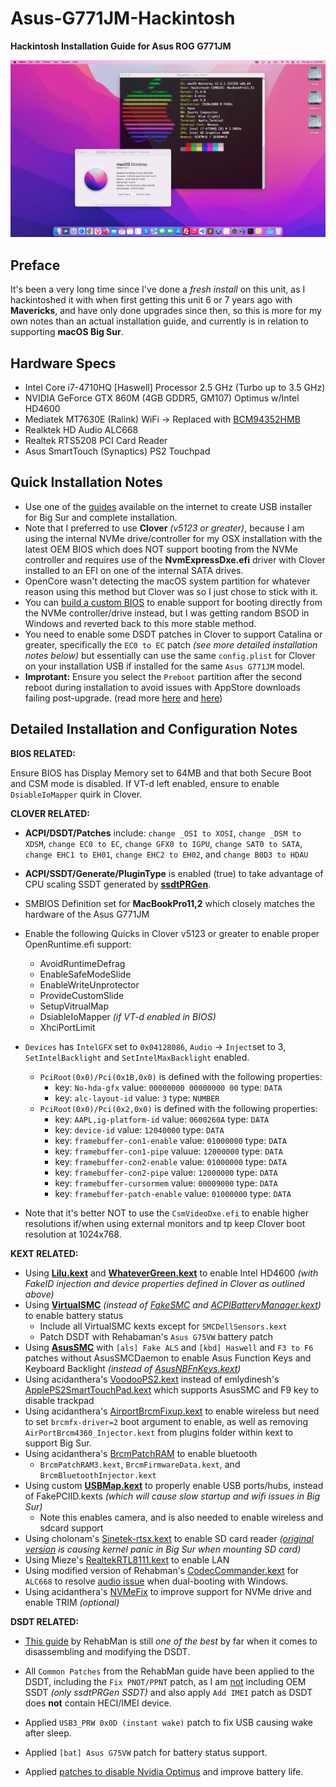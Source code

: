 # Asus-G771JM-Hackintosh
**Hackintosh Installation Guide  for Asus ROG G771JM**
<p align="center" style="margin:0 auto !important;text-align:center !important;"><img src="https://github.com/ouija/Asus-G771JM-Hackintosh/raw/master/Images/Asus-G771JM-Hackintosh.png"></p>

## Preface
It's been a very long time since I've done a *fresh install* on this unit, as I hackintoshed it with when first getting this unit 6 or 7 years ago with **Mavericks**, and have only done upgrades since then, so this is more for my own notes than an actual installation guide, and currently is in relation to supporting **macOS Big Sur**.

## Hardware Specs
- Intel Core i7-4710HQ [Haswell] Processor 2.5 GHz (Turbo up to 3.5 GHz)
- NVIDIA GeForce GTX 860M (4GB GDDR5, GM107) Optimus w/Intel HD4600
- Mediatek MT7630E (Ralink) WiFi -> Replaced with [BCM94352HMB](https://www.newegg.ca/broadcom-bcm94352hmb-m-2-mini-pci-e/p/0XM-00BD-00005)
- Realktek HD Audio ALC668
- Realtek RTS5208 PCI Card Reader
- Asus SmartTouch (Synaptics) PS2 Touchpad

## Quick Installation Notes

 - Use one of the [guides](https://www.tonymacx86.com/threads/how-to-create-a-macos-big-sur-public-beta-installation-usb.300100/) available on the internet to create USB installer for Big Sur and complete installation. 
 - Note that I preferred to use **Clover** *(v5123 or greater)*, because I am using the internal NVMe drive/controller for my OSX installation with the latest OEM BIOS which does NOT support booting from the NVMe controller and requires use of the **NvmExpressDxe.efi** driver with Clover installed to an EFI on one of the internal SATA drives.
 - OpenCore wasn't detecting the macOS system partition for whatever reason using this method but Clover was so I just chose to stick with it.
 - You can [build a custom BIOS](https://rog.asus.com/forum/showthread.php?110850-G771JM-Custom-BIOS-with-NVMe-Support) to enable support for booting directly from the NVMe controller/drive instead, but I was getting random BSOD in Windows and reverted back to this more stable method.
 - You need to enable some DSDT patches in Clover to support Catalina or greater, specifically the `EC0 to EC` patch *(see more detailed installation notes below)* but essentially can use the same `config.plist` for Clover on your installation USB if installed for the same `Asus G771JM` model.
 - **Improtant:** Ensure you select the `Preboot` partition after the second reboot during installation to avoid issues with AppStore downloads failing post-upgrade. (read more [here](https://github.com/CloverHackyColor/CloverBootloader/issues/300#issuecomment-731096921) and [here](https://www.reddit.com/r/hackintosh/comments/jtv7cn/clover_big_sur_app_store_download_stuck_on/))

## Detailed Installation and Configuration Notes
**BIOS RELATED:**

Ensure BIOS has Display Memory set to 64MB and that both Secure Boot and CSM mode is disabled.   If VT-d left enabled, ensure to enable `DsiableIoMapper` quirk in Clover.

**CLOVER RELATED:**

 - **ACPI/DSDT/Patches**  include: `change _OSI to XOSI`, `change _DSM to XDSM`, `change EC0 to EC`, `change GFX0 to IGPU`, `change SAT0 to SATA`, `change EHC1 to EH01`, `change EHC2 to EH02`, and `change B0D3 to HDAU`
 
  - **ACPI/SSDT/Generate/PluginType** is enabled (true) to take advantage of CPU scaling SSDT generated by **[ssdtPRGen](https://github.com/Piker-Alpha/ssdtPRGen.sh)**.

 - SMBIOS Definition set for **MacBookPro11,2** which closely matches the hardware of the Asus G771JM

 - Enable the following Quicks in Clover v5123 or greater to enable proper OpenRuntime.efi support:
	 - AvoidRuntimeDefrag
	 - EnableSafeModeSlide
	 - EnableWriteUnprotector
	 - ProvideCustomSlide
	 - SetupVitrualMap
	 - DsiableIoMapper *(if VT-d enabled in BIOS)* 
	 - XhciPortLimit

- `Devices` has  `IntelGFX` set to `0x04128086`, `Audio` -> `Inject`set to 3, `SetIntelBacklight` and `SetIntelMaxBacklight` enabled.
	- `PciRoot(0x0)/Pci(0x1B,0x0)` is defined with the following properties: 
		- key: `No-hda-gfx` value: `00000000 00000000 00` type: `DATA`
		-  key: `alc-layout-id` value: `3` type: `NUMBER`
	- `PciRoot(0x0)/Pci(0x2,0x0)` is defined with the following properties:
		- key: `AAPL,ig-platform-id` value: `0600260A` type: `DATA`
		- key: `device-id` value: `12040000` type: `DATA`
		- key: `framebuffer-con1-enable` value: `01000000` type: `DATA`
		- key: `framebuffer-con1-pipe` valuue: `12000000` type: `DATA`
		- key: `framebuffer-con2-enable` value: `01000000` type: `DATA`
		- key: `framebuffer-con2-pipe` value: `12000000` type: `DATA`
		- key: `framebuffer-cursormem` value: `00009000` type: `DATA`
		- key: `framebuffer-patch-enable` value: `01000000` type: `DATA`

- Note that it's better NOT to use the `CsmVideoDxe.efi` to enable higher resolutions if/when using external monitors and tp  keep Clover boot resolution at 1024x768.

**KEXT RELATED:**
- Using **[Lilu.kext](https://github.com/acidanthera/lilu/releases)** and **[WhateverGreen.kext](https://github.com/acidanthera/whatevergreen/releases)** to enable Intel HD4600 _(with FakeID injection and device properties defined in Clover as outlined above)_
- Using  **[VirtualSMC](https://github.com/acidanthera/virtualsmc/releases)**  _(instead of  [FakeSMC](https://bitbucket.org/RehabMan/os-x-fakesmc-kozlek/downloads/)  and  [ACPIBatteryManager.kext](https://bitbucket.org/RehabMan/os-x-acpi-battery-driver/downloads/))_ to enable battery status
	- Include all VirtualSMC kexts except for `SMCDellSensors.kext`
	- Patch DSDT with Rehabaman's `Asus G75VW`  battery patch
- Using **[AsusSMC](https://github.com/hieplpvip/AsusSMC)** with `[als] Fake ALS` and `[kbd] Haswell` and `F3 to F6` patches without AsusSMCDaemon to enable Asus Function Keys and Keyboard Backlight _(instead of  [AsusNBFnKeys.kext](https://osxlatitude.com/forums/topic/1968-fn-hotkey-and-als-sensor-driver-for-asus-notebooks/))_
- Using acidanthera's [VoodooPS2.kext](https://github.com/acidanthera/VoodooPS2) instead of emlydinesh's [ApplePS2SmartTouchPad.kext](https://osxlatitude.com/forums/topic/1948-elan-focaltech-and-synaptics-smart-touchpad-driver-mac-os-x) which supports AsusSMC and F9 key to disable trackpad
- Using acidanthera's [AirportBrcmFixup.kext](https://github.com/acidanthera/AirportBrcmFixup) to enable wireless but need to set `brcmfx-driver=2` boot argument to enable, as well as removing `AirPortBrcm4360_Injector.kext` from plugins folder within kext to support Big Sur.
- Using acidanthera's [BrcmPatchRAM](https://github.com/acidanthera/BrcmPatchRAM) to enable bluetooth
	-  `BrcmPatchRAM3.kext`, `BrcmFirmwareData.kext`, and `BrcmBluetoothInjector.kext` 
- Using custom **[USBMap.kext](https://github.com/corpnewt/USBMap)** to properly enable USB ports/hubs,  instead of FakePCIID.kexts *(which will cause slow startup and wifi issues in Big Sur)*
	- Note this enables camera, and is also needed to enable wireless and sdcard support
- Using cholonam's [Sinetek-rtsx.kext](https://github.com/cholonam/Sinetek-rtsx/releases) to enable SD card reader *([original version](https://github.com/sinetek/Sinetek-rtsx) is causing kernel panic in Big Sur when mounting SD card)*
- Using Mieze's  [RealtekRTL8111.kext](https://github.com/Mieze/RTL8111_driver_for_OS_X/releases) to enable LAN
- Using modified version of Rehabman's [CodecCommander.kext](https://bitbucket.org/RehabMan/os-x-eapd-codec-commander/downloads/) for `ALC668` to resolve [audio issue](https://www.tonymacx86.com/threads/alc1150-dual-boot-with-windows-and-10-10-3-no-sound-solved.162380/) when dual-booting with Windows.
- Using acidanthera's [NVMeFix](https://github.com/acidanthera/NVMeFix) to improve support for NVMe drive and enable TRIM *(optional)*

**DSDT RELATED:**

 - [This guide](https://www.tonymacx86.com/threads/guide-patching-laptop-dsdt-ssdts.152573/)  by RehabMan is still *one of the best* by far when it comes to disassembling and modifying the DSDT.

 - All `Common Patches` from the RehabMan guide have been applied to the DSDT, including the `Fix PNOT/PPNT` patch, as I am <ins>not</ins> including OEM SSDT *(only ssdtPRGen SSDT)* and also apply  `Add IMEI` patch as DSDT does **not** contain HECI/IMEI device.
 - Applied `USB3_PRW 0x0D (instant wake)` patch to fix USB causing wake after sleep.
 - Applied `[bat] Asus G75VW` patch for battery status support.
 - Applied [patches to disable Nvidia Optimus](https://www.insanelymac.com/forum/topic/295584-disabling-nvidia-optimus-card-on-all-laptops/) and improve battery life.
